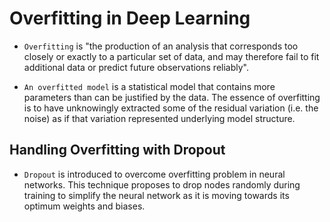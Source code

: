 # Overfitting in Deep Learning

- `Overfitting` is "the production of an analysis that corresponds too closely or exactly to a particular set of data, and may therefore fail to fit additional data or predict future observations reliably". 

- `An overfitted model` is a statistical model that contains more parameters than can be justified by the data. The essence of overfitting is to have unknowingly extracted some of the residual variation (i.e. the noise) as if that variation represented underlying model structure.

## Handling Overfitting with Dropout

- `Dropout` is introduced to overcome overfitting problem in neural networks. This technique proposes to drop nodes randomly during training to simplify the neural network as it is moving towards its optimum weights and biases.
